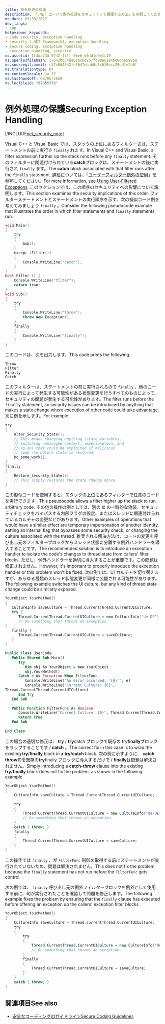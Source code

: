 ```yaml
---
title: 例外処理の保護
description: 「.NET コードで例外処理をセキュリティで保護する方法」を参照してください。 Try、except、catch、および finally ステートメントがある場合は、コードが実行される順序を確認します。
ms.date: 03/30/2017
dev_langs:
- cpp
helpviewer_keywords:
- code security, exception handling
- security [.NET Framework], exception handling
- secure coding, exception handling
- exception handling, security
ms.assetid: 1f3da743-9742-47ff-96e6-d0dd1e9e1c19
ms.openlocfilehash: c7643bb34da0cbcbd267fc90e6294bc0b565985e
ms.sourcegitcommit: c37e8d4642fef647ebab0e1c618ecc29ddfe2a0f
ms.translationtype: MT
ms.contentlocale: ja-JP
ms.lasthandoff: 08/06/2020
ms.locfileid: "87855778"
---
```

# <a name="securing-exception-handling"></a><span data-ttu-id="bfb8c-104">例外処理の保護</span><span class="sxs-lookup"><span data-stu-id="bfb8c-104">Securing Exception Handling</span></span>

[!INCLUDE[net_security_note](../../../includes/net-security-note-md.md)]

<span data-ttu-id="bfb8c-105">Visual C++ と Visual Basic では、スタックの上位にあるフィルター式は、ステートメントの前に実行さ `finally` れます。</span><span class="sxs-lookup"><span data-stu-id="bfb8c-105">In Visual C++ and Visual Basic, a filter expression further up the stack runs before any `finally` statement.</span></span> <span data-ttu-id="bfb8c-106">そのフィルターに関連付けられている**catch**ブロックは、ステートメントの後に実行され `finally` ます。</span><span class="sxs-lookup"><span data-stu-id="bfb8c-106">The **catch** block associated with that filter runs after the `finally` statement.</span></span> <span data-ttu-id="bfb8c-107">詳細については、「[ユーザーフィルター例外の使用](../../standard/exceptions/using-user-filtered-exception-handlers.md)」を参照してください。</span><span class="sxs-lookup"><span data-stu-id="bfb8c-107">For more information, see [Using User-Filtered Exceptions](../../standard/exceptions/using-user-filtered-exception-handlers.md).</span></span> <span data-ttu-id="bfb8c-108">このセクションでは、この順序のセキュリティへの影響について説明します。</span><span class="sxs-lookup"><span data-stu-id="bfb8c-108">This section examines the security implications of this order.</span></span> <span data-ttu-id="bfb8c-109">フィルターステートメントとステートメントの実行順序を示す、次の擬似コード例を考えてみましょう `finally` 。</span><span class="sxs-lookup"><span data-stu-id="bfb8c-109">Consider the following pseudocode example that illustrates the order in which filter statements and `finally` statements run.</span></span>  
  
```cpp  
void Main()
{  
    try
    {  
        Sub();  
    }
    except (Filter())
    {  
        Console.WriteLine("catch");  
    }  
}  
bool Filter () {  
    Console.WriteLine("filter");  
    return true;  
}  
void Sub()
{  
    try
    {  
        Console.WriteLine("throw");  
        throw new Exception();  
    }
    finally
    {  
        Console.WriteLine("finally");  
    }  
}
```  
  
 <span data-ttu-id="bfb8c-110">このコードは、次を出力します。</span><span class="sxs-lookup"><span data-stu-id="bfb8c-110">This code prints the following.</span></span>  
  
```output
Throw  
Filter  
Finally  
Catch  
```  
  
 <span data-ttu-id="bfb8c-111">このフィルターは、ステートメントの前に実行されるので `finally` 、他のコードの実行によって発生する可能性がある状態変更を行うすべてのものによって、セキュリティの問題が発生する可能性があります。</span><span class="sxs-lookup"><span data-stu-id="bfb8c-111">The filter runs before the `finally` statement, so security issues can be introduced by anything that makes a state change where execution of other code could take advantage.</span></span> <span data-ttu-id="bfb8c-112">次に例を示します。</span><span class="sxs-lookup"><span data-stu-id="bfb8c-112">For example:</span></span>  
  
```cpp  
try
{  
    Alter_Security_State();  
    // This means changing anything (state variables,  
    // switching unmanaged context, impersonation, and
    // so on) that could be exploited if malicious
    // code ran before state is restored.  
    Do_some_work();  
}
finally
{  
    Restore_Security_State();  
    // This simply restores the state change above.  
}  
```  
  
 <span data-ttu-id="bfb8c-113">この擬似コードを使用すると、スタックの上位にあるフィルターで任意のコードを実行できます。</span><span class="sxs-lookup"><span data-stu-id="bfb8c-113">This pseudocode allows a filter higher up the stack to run arbitrary code.</span></span> <span data-ttu-id="bfb8c-114">その他の操作の例としては、別の id の一時的な偽装、セキュリティチェックをバイパスする内部フラグの設定、またはスレッドに関連付けられているカルチャの変更などがあります。</span><span class="sxs-lookup"><span data-stu-id="bfb8c-114">Other examples of operations that would have a similar effect are temporary impersonation of another identity, setting an internal flag that bypasses some security check, or changing the culture associated with the thread.</span></span> <span data-ttu-id="bfb8c-115">推奨される解決方法は、コードの変更を呼び出し元のフィルターブロックからスレッド状態に分離する例外ハンドラーを導入することです。</span><span class="sxs-lookup"><span data-stu-id="bfb8c-115">The recommended solution is to introduce an exception handler to isolate the code's changes to thread state from callers' filter blocks.</span></span> <span data-ttu-id="bfb8c-116">ただし、例外ハンドラーを適切に導入することが重要です。この問題は修正されません。</span><span class="sxs-lookup"><span data-stu-id="bfb8c-116">However, it's important to properly introduce the exception handler or this problem won't be fixed.</span></span> <span data-ttu-id="bfb8c-117">次の例では、UI カルチャを切り替えますが、あらゆる種類のスレッド状態変更が同様に公開される可能性があります。</span><span class="sxs-lookup"><span data-stu-id="bfb8c-117">The following example switches the UI culture, but any kind of thread state change could be similarly exposed.</span></span>  
  
```cpp  
YourObject.YourMethod()  
{  
   CultureInfo saveCulture = Thread.CurrentThread.CurrentUICulture;  
   try {  
      Thread.CurrentThread.CurrentUICulture = new CultureInfo("de-DE");  
      // Do something that throws an exception.  
}  
   finally {  
      Thread.CurrentThread.CurrentUICulture = saveCulture;  
   }  
}  
```  
  
```vb  
Public Class UserCode  
   Public Shared Sub Main()  
      Try  
         Dim obj As YourObject = new YourObject  
         obj.YourMethod()  
      Catch e As Exception When FilterFunc  
         Console.WriteLine("An error occurred: '{0}'", e)  
         Console.WriteLine("Current Culture: {0}",
Thread.CurrentThread.CurrentUICulture)  
      End Try  
   End Sub  
  
   Public Function FilterFunc As Boolean  
      Console.WriteLine("Current Culture: {0}", Thread.CurrentThread.CurrentUICulture)  
      Return True  
   End Sub  
  
End Class  
```  
  
 <span data-ttu-id="bfb8c-118">この場合の適切な修正は、 **try** / **try**catch ブロックで既存の try**finally**ブロックをラップすることです / **catch** 。</span><span class="sxs-lookup"><span data-stu-id="bfb8c-118">The correct fix in this case is to wrap the existing **try**/**finally** block in a **try**/**catch** block.</span></span> <span data-ttu-id="bfb8c-119">次の例に示すように、 **catch throw**句を既存の**try**finally ブロックに導入するだけで / **finally**は問題は解決されません。</span><span class="sxs-lookup"><span data-stu-id="bfb8c-119">Simply introducing a **catch-throw** clause into the existing **try**/**finally** block does not fix the problem, as shown in the following example.</span></span>  
  
```cpp  
YourObject.YourMethod()  
{  
    CultureInfo saveCulture = Thread.CurrentThread.CurrentUICulture;  
  
    try
    {  
        Thread.CurrentThread.CurrentUICulture = new CultureInfo("de-DE");  
        // Do something that throws an exception.  
    }  
    catch { throw; }  
    finally
    {  
        Thread.CurrentThread.CurrentUICulture = saveCulture;  
    }  
}  
```  
  
 <span data-ttu-id="bfb8c-120">この操作では `finally` 、が `FilterFunc` 制御を取得する前にステートメントが実行されていないため、問題は解決されません。</span><span class="sxs-lookup"><span data-stu-id="bfb8c-120">This does not fix the problem because the `finally` statement has not run before the `FilterFunc` gets control.</span></span>  
  
 <span data-ttu-id="bfb8c-121">次の例では、 `finally` 呼び出し元の例外フィルターブロックを例外として使用する前に、句が実行されたことを確認して問題を修正します。</span><span class="sxs-lookup"><span data-stu-id="bfb8c-121">The following example fixes the problem by ensuring that the `finally` clause has executed before offering an exception up the callers' exception filter blocks.</span></span>  
  
```cpp  
YourObject.YourMethod()  
{  
    CultureInfo saveCulture = Thread.CurrentThread.CurrentUICulture;  
    try
    {  
        try
        {  
            Thread.CurrentThread.CurrentUICulture = new CultureInfo("de-DE");  
            // Do something that throws an exception.  
        }  
        finally
        {  
            Thread.CurrentThread.CurrentUICulture = saveCulture;  
        }  
    }  
    catch { throw; }  
}  
```  
  
## <a name="see-also"></a><span data-ttu-id="bfb8c-122">関連項目</span><span class="sxs-lookup"><span data-stu-id="bfb8c-122">See also</span></span>

- [<span data-ttu-id="bfb8c-123">安全なコーディングのガイドライン</span><span class="sxs-lookup"><span data-stu-id="bfb8c-123">Secure Coding Guidelines</span></span>](../../standard/security/secure-coding-guidelines.md)
